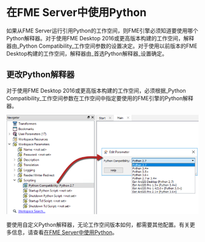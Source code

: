 # 在FME Server中使用Python

如果从FME Server运行引用Python的工作空间，则FME引擎必须知道要使用哪个Python解释器。对于使用FME Desktop 2016或更高版本构建的工作空间，解释器由_Python Compatibility_工作空间参数的设置决定。对于使用以前版本的FME Desktop构建的工作空间，解释器由_首选Python解释器_设置确定。

## 更改Python解释器

对于使用FME Desktop 2016或更高版本构建的工作空间，必须根据_Python Compatibility_工作空间参数在工作空间中指定要使用的FME引擎的Python解释器。

![](../.gitbook/assets/5.003.pythoncompatibility.png)

要使用自定义Python解释器，无论工作空间版本如何，都需要其他配置。有关更多信息，请查看[在FME Server中使用Python](http://docs.safe.com/fme/2018.0/html/FME_Server_Documentation/Content/AdminGuide/Using-Python-with-FME_Server.htm)。

